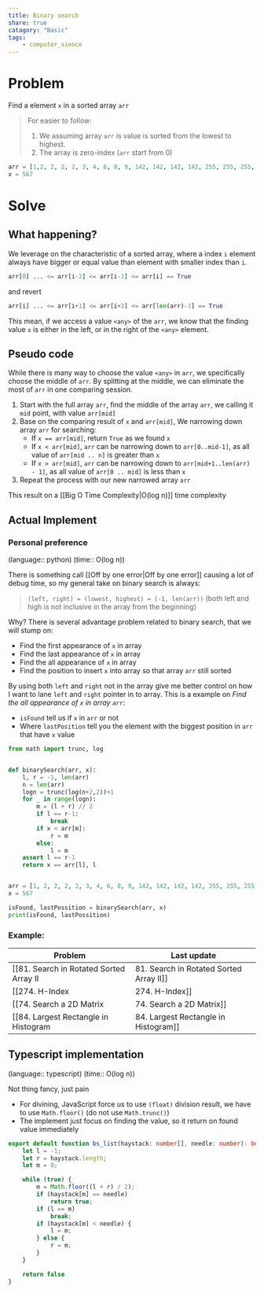```yaml
---
title: Binary search
share: true
catagory: "Basic"
tags:
    - computer_sience
---
```

# Problem

Find a element `x` in a sorted array `arr`

> For easier to follow:
> 1. We assuming array `arr` is value is sorted from the lowest to highest.
> 2. The array is zero-index (`arr` start from 0)

```python
arr = [1,2, 2, 2, 2, 3, 4, 6, 8, 9, 142, 142, 142, 142, 255, 255, 255, 567, 1275, 1275, 1275, 2547, 2547, 5458, 9722, 92124]
x = 567
```

# Solve

## What happening?

We leverage on the characteristic of a sorted array, where a index `i` element always have bigger or equal value than element with smaller index than `i`.

```python
arr[0] ... <= arr[i-2] <= arr[i-1] <= arr[i] == True
```

and revert

```python
arr[i] ... <= arr[i+1] <= arr[i+2] <= arr[len(arr)-1] == True
```

This mean, if we access a value `<any>` of the `arr`, we know that the finding value `x` is either in the left, or in the right of the `<any>` element.

## Pseudo code

While there is many way to choose the value `<any>` in `arr`, we specifically choose the middle of `arr`. By splitting at the middle, we can eliminate the most of `arr` in one comparing session.

1. Start with the full array `arr`, find the middle of the array `arr`, we calling it `mid` point, with value `arr[mid]`
2. Base on the comparing result of `x` and `arr[mid]`, We narrowing down array `arr` for searching:
    - If `x == arr[mid]`, return `True` as we found `x`
    - If `x < arr[mid]`, `arr` can be narrowing down to `arr[0..mid-1]`, as all value of `arr[mid .. n]` is greater than `x`
    - If `x > arr[mid]`, `arr` can be narrowing down to `arr[mid+1..len(arr) - 1]`, as all value of `arr[0 .. mid]` is less than `x`
3. Repeat the process with our new narrowed array `arr`

This result on a [[Big O Time Complexity|O(log n)]] time complexity
## Actual Implement

### Personal preference
(language:: python) (time:: O(log n))

There is something call [[Off by one error|Off by one error]] causing a lot of debug time, so my general take on binary search is always:

> `(left, right) = (lowest, highest) = (-1, len(arr))` (both left and high is not inclusive in the array from the beginning)

Why? There is several advantage problem related to binary search, that we will stump on:
- Find the first appearance of `x` in array
- Find the last appearance of `x` in array
- Find the all appearance of `x` in array
- Find the position to insert `x` into array so that array `arr` still sorted

By using both `left` and `right` not in the array give me better control on how I want to lane `left` and `right` pointer in to array. This is a example on _Find the all appearance of `x` in array `arr`_:
- `isFound` tell us if `x` in `arr` or not
- Where `lastPosition` tell you the element with the biggest position in `arr` that have `x` value

```python
from math import trunc, log


def binarySearch(arr, x):
    l, r = -1, len(arr)
    n = len(arr)
    logn = trunc(log(n+2,2))+1
    for _ in range(logn):
        m = (l + r) // 2
        if l == r-1:
            break
        if x < arr[m]:
            r = m
        else:
            l = m
    assert l == r-1
    return x == arr[l], l


arr = [1, 2, 2, 2, 2, 3, 4, 6, 8, 9, 142, 142, 142, 142, 255, 255, 255, 567, 1275, 1275, 1275, 2547, 2547, 5458, 9722, 92124]
x = 567

isFound, lastPossition = binarySearch(arr, x)
print(isFound, lastPossition)
```

### Example:

| Problem                                   | Last update                |
| ----------------------------------------- | -------------------------- |
| [[81. Search in Rotated Sorted Array II|81. Search in Rotated Sorted Array II]] | 12:10 AM - August 30, 2023 |
| [[274. H-Index|274. H-Index]]                          | 9:49 AM - August 18, 2023  |
| [[74. Search a 2D Matrix|74. Search a 2D Matrix]]                | 12:05 AM - August 30, 2023 |
| [[84. Largest Rectangle in Histogram|84. Largest Rectangle in Histogram]]    | 12:12 AM - August 30, 2023 |


## Typescript implementation
(language:: typescript) (time:: O(log n))

Not thing fancy, just pain 
- For divining, JavaScript force us to use `(float)` division result, we have to use `Math.floor()` (do not use `Math.trunc()`)
- The implement just focus on finding the value, so it return on found value immediately 

```ts
export default function bs_list(haystack: number[], needle: number): boolean {
    let l = -1;
    let r = haystack.length;
    let m = 0;

    while (true) {
        m = Math.floor((l + r) / 2);
        if (haystack[m] == needle)
            return true;
        if (l == m)
            break;
        if (haystack[m] < needle) {
            l = m;
        } else {
            r = m;
        }
    }

    return false
}
```